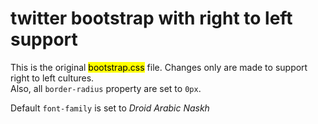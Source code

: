 # twitter bootstrap with right to left support

This is the original <mark>bootstrap.css</mark> file. Changes only are made to support right to left cultures.<br/> 
Also, all <code>border-radius</code> property are set to <code>0px</code>.
<p>
Default <code>font-family</code> is set to <i>Droid Arabic Naskh</i> 
</p>
